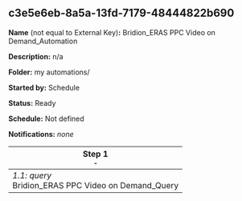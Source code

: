 ## c3e5e6eb-8a5a-13fd-7179-48444822b690

**Name** (not equal to External Key)**:** Bridion_ERAS PPC Video on Demand_Automation

**Description:** n/a

**Folder:** my automations/

**Started by:** Schedule

**Status:** Ready

**Schedule:** Not defined

**Notifications:** _none_


| Step 1<br>_<small>-</small>_ |
| --- |
| _1.1: query_<br>Bridion_ERAS PPC Video on Demand_Query |
